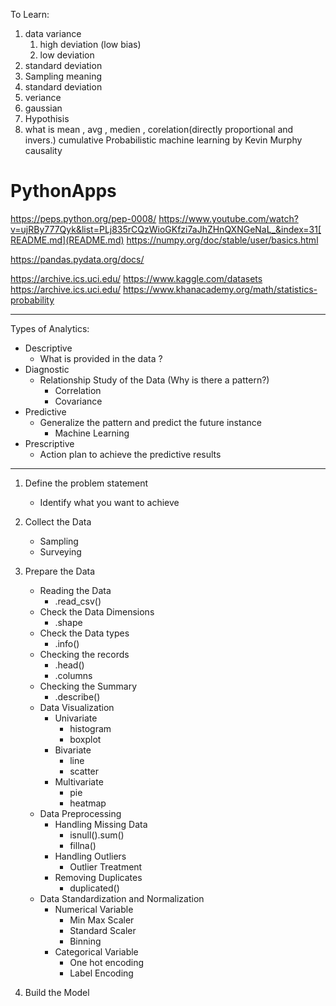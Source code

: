 
To Learn:
1. data variance 
    1. high deviation (low bias) 
   2. low deviation
2. standard deviation
3. Sampling meaning
4. standard deviation 
5. veriance 
6. gaussian 
7. Hypothisis
8. what is mean , avg , medien , corelation(directly proportional and invers.)
cumulative 
Probabilistic machine learning by Kevin Murphy
causality


# PythonApps 
https://peps.python.org/pep-0008/
https://www.youtube.com/watch?v=ujRBy777Qyk&list=PLj835rCQzWioGKfzi7aJhZHnQXNGeNaL_&index=31[README.md](README.md)
https://numpy.org/doc/stable/user/basics.html

https://pandas.pydata.org/docs/

https://archive.ics.uci.edu/
https://www.kaggle.com/datasets
https://archive.ics.uci.edu/
https://www.khanacademy.org/math/statistics-probability


------------------

Types of Analytics:
- Descriptive
	- What is provided in the data ?
- Diagnostic
	- Relationship Study of the Data (Why is there a pattern?)
		- Correlation
		- Covariance
- Predictive
	- Generalize the pattern and predict the future instance
		- Machine Learning
- Prescriptive
	- Action plan to achieve the predictive results



-----------
1. Define the problem statement
	- Identify what you want to achieve
2. Collect the Data
	- Sampling
	- Surveying

3. Prepare the Data
	- Reading the Data
		- .read_csv()
	- Check the Data Dimensions
		- .shape
	- Check the Data types
		- .info()
	- Checking the records
		- .head()
		- .columns
	- Checking the Summary
		- .describe()
	- Data Visualization
		- Univariate
			- histogram
			- boxplot
		- Bivariate
			- line
			- scatter
		- Multivariate
			- pie
			- heatmap
	- Data Preprocessing
		- Handling Missing Data
			- isnull().sum()
			- fillna()
		- Handling Outliers
			- Outlier Treatment
		- Removing Duplicates
			- duplicated()
	- Data Standardization and Normalization
		- Numerical Variable
			- Min Max Scaler
			- Standard Scaler
			- Binning
		- Categorical Variable
			- One hot encoding
			- Label Encoding
			

4. Build the Model





